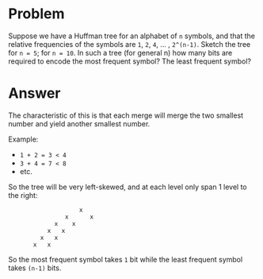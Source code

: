 # Problem

Suppose we have a Huffman tree for an alphabet of `n` symbols, and that the relative frequencies of the symbols are `1`, `2`, `4`, ... , `2^(n-1)`. Sketch the tree for `n = 5`; for `n = 10`. In such a tree (for general n) how many bits are required to encode the most frequent symbol? The least frequent symbol?

# Answer

The characteristic of this is that each merge will merge the two smallest number and yield another smallest number.

Example:
- `1 + 2 = 3 < 4`
- `3 + 4 = 7 < 8`
- etc.

So the tree will be very left-skewed, and at each level only span 1 level to the right:
```
                    x
                x      x
             x    x
           x   x
         x   x
       x   x
```

So the most frequent symbol takes `1` bit while the least frequent symbol takes `(n-1)` bits.
